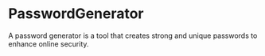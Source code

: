 # PasswordGenerator
A password generator is a tool that creates strong and unique passwords to enhance online security.

